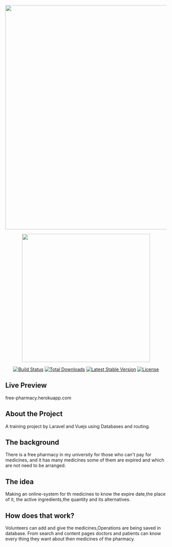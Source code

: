 <p align="center"><a href="https://github.com/MidoHassan/EngAttendence/" target="_blank"><img src="https://github.com/MidoHassan/Free_Pharmacy/blob/master/free-pharmacy.jpg" width="700"></a></p>
<p align="center"><a href="https://laravel.com" target="_blank"><img src="https://raw.githubusercontent.com/laravel/art/master/logo-lockup/5%20SVG/2%20CMYK/1%20Full%20Color/laravel-logolockup-cmyk-red.svg" width="400"></a></p>

<p align="center">
<a href="https://travis-ci.org/laravel/framework"><img src="https://travis-ci.org/laravel/framework.svg" alt="Build Status"></a>
<a href="https://packagist.org/packages/laravel/framework"><img src="https://img.shields.io/packagist/dt/laravel/framework" alt="Total Downloads"></a>
<a href="https://packagist.org/packages/laravel/framework"><img src="https://img.shields.io/packagist/v/laravel/framework" alt="Latest Stable Version"></a>
<a href="https://packagist.org/packages/laravel/framework"><img src="https://img.shields.io/packagist/l/laravel/framework" alt="License"></a>
</p>

## Live Preview
free-pharmacy.herokuapp.com

## About the Project
A training project by Laravel and Vuejs using Databases and routing.

## The background
There is a free pharmacy in my university for those who can't pay for medicines, and it has many medicines some of them are expired and which are not need to be arranged.

## The idea
Making an online-system for th medicines to know the expire date,the place of it, the active ingredients,the quantity and its alternatives.


## How does that work?
Volunteers can add and give the medicines,Operations are being saved in database.
From search and content pages doctors and patients can know every thing they want about then medicines of the pharmacy.


